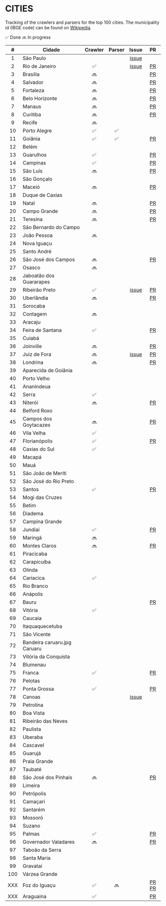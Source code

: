 # CITIES

Tracking of the crawlers and parsers for the top 100 cities.
The municipality id (IBGE code) can be found on [Wikipedia](https://pt.wikipedia.org/wiki/Lista_de_munic%C3%ADpios_do_Brasil_por_popula%C3%A7%C3%A3o).

:white_check_mark: Done
:soon: In progress

| # | Cidade | Crawler | Parser | Issue | PR |
|:-:|--------|:-------:|:------:|:------:|:------:|
| 1 | São Paulo | | | [issue](https://github.com/okfn-brasil/diario-oficial/issues/7) | |
| 2 | Rio de Janeiro | :white_check_mark: | | [issue](https://github.com/okfn-brasil/diario-oficial/issues/15) | [PR](https://github.com/okfn-brasil/diario-oficial/pull/29) |
| 3 | Brasília | :soon: | | | [PR](https://github.com/okfn-brasil/diario-oficial/pull/57) |
| 4 | Salvador | :soon: | | | [PR](https://github.com/okfn-brasil/diario-oficial/pull/47) |
| 5 | Fortaleza | :soon: | | | [PR](https://github.com/okfn-brasil/diario-oficial/pull/52) |
| 6 | Belo Horizonte | :soon: | | | [PR](https://github.com/okfn-brasil/diario-oficial/pull/33) |
| 7 | Manaus | :soon:  | | | [PR](https://github.com/okfn-brasil/diario-oficial/pull/51) |
| 8 | Curitiba | :soon: | | | [PR](https://github.com/okfn-brasil/diario-oficial/pull/42) |
| 9 | Recife | :soon: | | | |
| 10 | Porto Alegre | :white_check_mark: | :white_check_mark: | | |
| 11 | Goiânia | :white_check_mark: | :white_check_mark: | | [PR](https://github.com/okfn-brasil/diario-oficial/pull/6) |
| 12 | Belém | | | | |
| 13 | Guarulhos | :white_check_mark: | | | [PR](https://github.com/okfn-brasil/diario-oficial/pull/4) |
| 14 | Campinas | :white_check_mark: | | | [PR](https://github.com/okfn-brasil/diario-oficial/pull/2) |
| 15 | São Luís | :soon: | | | [PR](https://github.com/okfn-brasil/diario-oficial/pull/22) |
| 16 | São Gonçalo | | | | |
| 17 | Maceió | :soon: | | | [PR](https://github.com/okfn-brasil/diario-oficial/pull/32) |
| 18 | Duque de Caxias | | | | |
| 19 | Natal | :soon: | | | [PR](https://github.com/okfn-brasil/diario-oficial/pull/60) |
| 20 | Campo Grande | :soon: | | | [PR](https://github.com/okfn-brasil/diario-oficial/pull/35) |
| 21 | Teresina | :soon: | | | [PR](https://github.com/okfn-brasil/diario-oficial/pull/53) |
| 22 | São Bernardo do Campo | | | | |
| 23 | João Pessoa | :soon: | | | |
| 24 | Nova Iguaçu | | | | |
| 25 | Santo André | | | | |
| 26 | São José dos Campos | :soon: | | | [PR](https://github.com/okfn-brasil/diario-oficial/pull/71) |
| 27 | Osasco | :soon: | | | |
| 28 | Jaboatão dos Guararapes | | | | |
| 29 | Ribeirão Preto | :white_check_mark: | | [issue](https://github.com/okfn-brasil/diario-oficial/issues/31) | [PR](https://github.com/okfn-brasil/diario-oficial/pull/67) |
| 30 | Uberlândia | :soon: | | | [PR](https://github.com/okfn-brasil/diario-oficial/pull/37) |
| 31 | Sorocaba | | | | |
| 32 | Contagem | :soon: | | | |
| 33 | Aracaju | | | | |
| 34 | Feira de Santana | :white_check_mark: | | | [PR](https://github.com/okfn-brasil/diario-oficial/pull/25) |
| 35 | Cuiabá | | | | |
| 36 | Joinville | :soon: | | | [PR](https://github.com/okfn-brasil/diario-oficial/pull/30) |
| 37 | Juiz de Fora | :soon: | | [issue](https://github.com/okfn-brasil/diario-oficial/issues/12) | [PR](https://github.com/okfn-brasil/diario-oficial/pull/13) |
| 38 | Londrina |:soon: | | | [PR](https://github.com/okfn-brasil/diario-oficial/pull/62) |
| 39 | Aparecida de Goiânia | | | | |
| 40 | Porto Velho | | | | |
| 41 | Ananindeua | | | | |
| 42 | Serra | :white_check_mark: | | | |
| 43 | Niterói | :soon: | | | [PR](https://github.com/okfn-brasil/diario-oficial/pull/55) |
| 44 | Belford Roxo | | | | |
| 45 | Campos dos Goytacazes | :soon: | | | [PR](https://github.com/okfn-brasil/diario-oficial/pull/70) |
| 46 | Vila Velha | :white_check_mark: | | | |
| 47 | Florianópolis | :white_check_mark: | | | [PR](https://github.com/okfn-brasil/diario-oficial/pull/17) |
| 48 | Caxias do Sul | :white_check_mark: | | | |
| 49 | Macapá | | | | |
| 50 | Mauá | | | | |
| 51 | São João de Meriti | | | | |
| 52 | São José do Rio Preto | | | | |
| 53 | Santos | :white_check_mark: | | | [PR](https://github.com/okfn-brasil/diario-oficial/pull/14) |
| 54 | Mogi das Cruzes | | | | |
| 55 | Betim | | | | |
| 56 | Diadema | | | | |
| 57 | Campina Grande | | | | |
| 58 | Jundiaí | :white_check_mark: | | | [PR](https://github.com/okfn-brasil/diario-oficial/pull/49) |
| 59 | Maringá | :soon: | | | |
| 60 | Montes Claros | :soon: | | | [PR](https://github.com/okfn-brasil/diario-oficial/pull/26) |
| 61 | Piracicaba | | | | |
| 62 | Carapicuíba | | | | |
| 63 | Olinda | | | | |
| 64 | Cariacica | :white_check_mark: | | | |
| 65 | Rio Branco | | | | |
| 66 | Anápolis | | | | |
| 67 | Bauru | | | | [PR](https://github.com/okfn-brasil/diario-oficial/pull/68) |
| 68 | Vitória | :white_check_mark: | | | |
| 69 | Caucaia | | | | |
| 70 | Itaquaquecetuba | | | | |
| 71 | São Vicente | | | | |
| 72 | Bandeira caruaru.jpg Caruaru | | | | |
| 73 | Vitória da Conquista | | | | |
| 74 | Blumenau | | | | |
| 75 | Franca | :white_check_mark: | | | [PR](https://github.com/okfn-brasil/diario-oficial/pull/5) |
| 76 | Pelotas | | | | |
| 77 | Ponta Grossa | :white_check_mark: | | | [PR](https://github.com/okfn-brasil/diario-oficial/pull/45) |
| 78 | Canoas | | | [issue](https://github.com/okfn-brasil/diario-oficial/issues/10) | |
| 79 | Petrolina | | | | |
| 80 | Boa Vista | | | | |
| 81 | Ribeirão das Neves | | | | |
| 82 | Paulista | | | | |
| 83 | Uberaba | | | | |
| 84 | Cascavel | | | | |
| 85 | Guarujá | | | | |
| 86 | Praia Grande | | | | |
| 87 | Taubaté | | | | |
| 88 | São José dos Pinhais | :soon: | | | [PR](https://github.com/okfn-brasil/diario-oficial/pull/59) |
| 89 | Limeira | | | | |
| 90 | Petrópolis | | | | |
| 91 | Camaçari | | | | |
| 92 | Santarém | | | | |
| 93 | Mossoró | | | | |
| 94 | Suzano | | | | |
| 95 | Palmas | :white_check_mark: | | | [PR](https://github.com/okfn-brasil/diario-oficial/pull/1) |
| 96 | Governador Valadares | :soon: | | | [PR](https://github.com/okfn-brasil/diario-oficial/pull/19) |
| 97 | Taboão da Serra | | | | |
| 98 | Santa Maria | | | | |
| 99 | Gravataí | | | | |
| 100 | Várzea Grande | | | | |
| XXX | Foz do Iguaçu | :white_check_mark: | :soon: | | [PR](https://github.com/okfn-brasil/diario-oficial/pull/34) [PR](https://github.com/okfn-brasil/diario-oficial/pull/27) |
| XXX | Araguaina | :white_check_mark: | | | [PR](https://github.com/okfn-brasil/diario-oficial/pull/3) |
